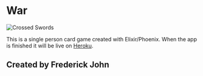 # War

![Crossed Swords](https://i.imgur.com/VwSmDgws.png)

This is a single person card game created with Elixir/Phoenix. When the app is finished it will be live on [Heroku](https://playwar.herokuapp.com/).

## Created by Frederick John
